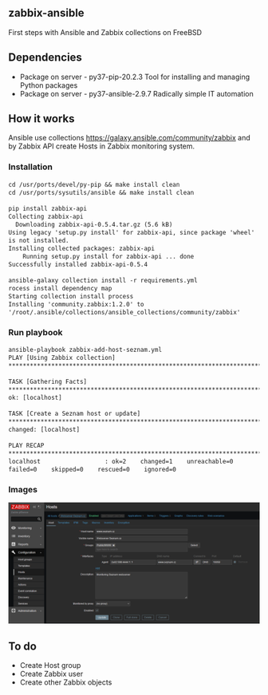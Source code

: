 ## zabbix-ansible

First steps with Ansible and Zabbix collections on FreeBSD

## Dependencies

- Package on server - py37-pip-20.2.3                Tool for installing and managing Python packages
- Package on server - py37-ansible-2.9.7             Radically simple IT automation

## How it works

Ansible use collections https://galaxy.ansible.com/community/zabbix and by
Zabbix API create Hosts in Zabbix monitoring system.

### Installation

```console
cd /usr/ports/devel/py-pip && make install clean
cd /usr/ports/sysutils/ansible && make install clean

pip install zabbix-api
Collecting zabbix-api
  Downloading zabbix-api-0.5.4.tar.gz (5.6 kB)
Using legacy 'setup.py install' for zabbix-api, since package 'wheel' is not installed.
Installing collected packages: zabbix-api
    Running setup.py install for zabbix-api ... done
Successfully installed zabbix-api-0.5.4

ansible-galaxy collection install -r requirements.yml
rocess install dependency map
Starting collection install process
Installing 'community.zabbix:1.2.0' to '/root/.ansible/collections/ansible_collections/community/zabbix'
```

### Run playbook
```console
ansible-playbook zabbix-add-host-seznam.yml
PLAY [Using Zabbix collection] **********************************************************************************************************************************************

TASK [Gathering Facts] ******************************************************************************************************************************************************
ok: [localhost]

TASK [Create a Seznam host or update] ***************************************************************************************************************************************
changed: [localhost]

PLAY RECAP ******************************************************************************************************************************************************************
localhost                  : ok=2    changed=1    unreachable=0    failed=0    skipped=0    rescued=0    ignored=0
```

### Images

![Zabbix Host detail](./images/Zabbix-Host-Detail.png)

## To do

- Create Host group
- Create Zabbix user
- Create other Zabbix objects